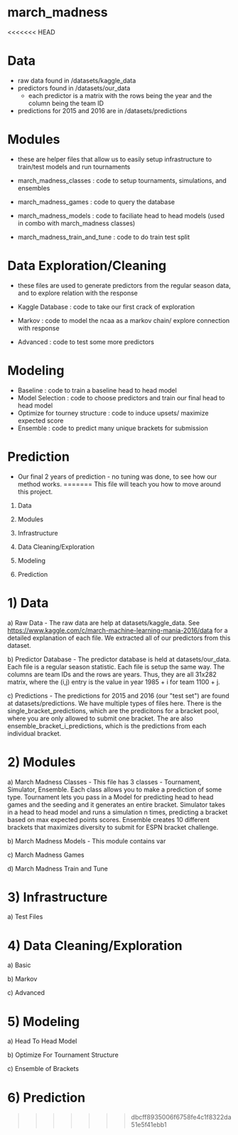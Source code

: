 # march_madness

<<<<<<< HEAD
# Data

- raw data found in /datasets/kaggle_data
- predictors found in /datasets/our_data
    - each predictor is a matrix with the rows being the year and the column being the team ID
- predictions for 2015 and 2016 are in /datasets/predictions

# Modules
- these are helper files that allow us to easily setup infrastructure to train/test models and run tournaments

- march_madness_classes        : code to setup tournaments, simulations, and ensembles
- march_madness_games          : code to query the database 
- march_madness_models         : code to faciliate head to head models (used in combo with march_madness classes)
- march_madness_train_and_tune : code to do train test split

# Data Exploration/Cleaning
- these files are used to generate predictors from the regular season data, and to explore relation with the response

- Kaggle Database : code to take our first crack of exploration
- Markov          : code to model the ncaa as a markov chain/ explore connection with response
- Advanced        : code to test some more predictors

# Modeling 
- Baseline : code to train a baseline head to head model
- Model Selection : code to choose predictors and train our final head to head model
- Optimize for tourney structure : code to induce upsets/ maximize expected score
- Ensemble : code to predict many unique brackets for submission

# Prediction
- Our final 2 years of prediction - no tuning was done, to see how our method works.
=======
This file will teach you how to move around this project.

1) Data

2) Modules

3) Infrastructure

4) Data Cleaning/Exploration

5) Modeling

6) Prediction


# 1) Data

  a) Raw Data - The raw data are help at datasets/kaggle_data. See https://www.kaggle.com/c/march-machine-learning-mania-2016/data for a detailed explanation of each file. We extracted all of our predictors from this dataset.
  
  b) Predictor Database - The predictor database is held at datasets/our_data. Each file is a regular season statistic. Each file is setup the same way. The columns are team IDs and the rows are years. Thus, they are all 31x282 matrix, where the (i,j) entry is the value in year 1985 + i for team 1100 + j.
  
  c) Predictions - The predictions for 2015 and 2016 (our "test set") are found at datasets/predictions. We have multiple types of files here. There is the single_bracket_predictions, which are the predicitons for a bracket pool, where you are only allowed to submit one bracket. The are also ensemble_bracket_i_predictions, which is the predictions from each individual bracket. 
  
# 2) Modules
  
  a) March Madness Classes - This file has 3 classes - Tournament, Simulator, Ensemble. Each class allows you to make a prediction of some type. Tournament lets you pass in a Model for predicting head to head games and the seeding and it generates an entire bracket. Simulator takes in a head to head model and runs a simulation n times, predicting a bracket based on max expected points scores. Ensemble creates 10 different brackets that maximizes diversity to submit for ESPN bracket challenge. 
  
  b) March Madness Models - This module contains var
  
  c) March Madness Games
  
  d) March Madness Train and Tune
  
# 3) Infrastructure

  a) Test Files
  
# 4) Data Cleaning/Exploration

  a) Basic
  
  b) Markov
  
  c) Advanced
  
# 5) Modeling

  a) Head To Head Model
  
  b) Optimize For Tournament Structure
  
  c) Ensemble of Brackets  
  
# 6) Prediction
>>>>>>> dbcff8935006f6758fe4c1f8322da51e5f41ebb1
